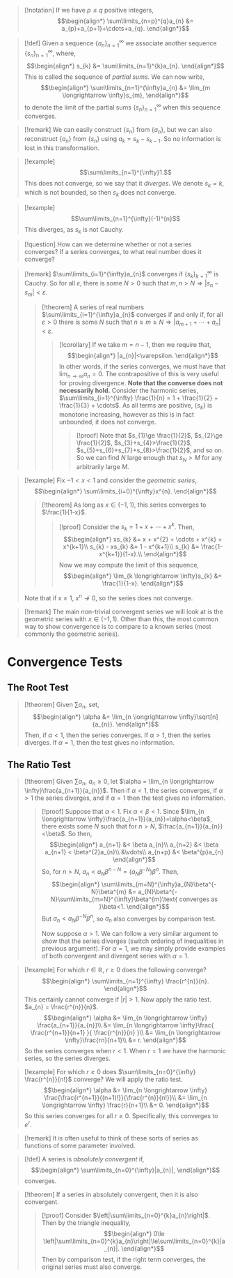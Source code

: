 >[!notation]
>If we have $p\le q$ positive integers,
>$$\begin{align*}
>\sum\limits_{n=p}^{q}a_{n} &= a_{p}+a_{p+1}+\cdots+a_{q}.
>\end{align*}$$

>[!def]
>Given a sequence $\left\{a_{n}\right\}_{n=1}^{\infty}$ we associate another sequence $\left\{s_{n}\right\}_{n=1}^\infty$, where,
>$$\begin{align*}
>s_{k} &= \sum\limits_{n=1}^{k}a_{n}.
>\end{align*}$$
>This is called the sequence of *partial sums*.
>We can now write,
>$$\begin{align*}
>\sum\limits_{n=1}^{\infty}a_{n} &= \lim_{m \longrightarrow \infty}s_{m},
>\end{align*}$$
>to denote the limit of the partial sums $\left\{s_{n}\right\}_{n=1}^{\infty}$ when this sequence converges.

>[!remark]
>We can easily construct $\left\{s_{n}\right\}$ from $\left\{a_{n}\right\}$, but we can also reconstruct $\left\{a_{n}\right\}$ from $\left\{s_{n}\right\}$ using $a_{k} = s_{k} - s_{k-1}$. So no information is lost in this transformation.

>[!example]
>$$\sum\limits_{n=1}^{\infty}1.$$
>This does not converge, so we say that it *diverges*.
>We denote $s_{k} = k$, which is not bounded, so then $s_{k}$ does not converge.

>[!example]
>$$\sum\limits_{n=1}^{\infty}(-1)^{n}$$
>This diverges, as $s_{k}$ is not Cauchy.

>[!question]
>How can we determine whether or not a series converges?
>If a series converges, to what real number does it converge?

>[!remark]
>$\sum\limits_{i=1}^{\infty}a_{n}$ converges if $\left\{s_{k}\right\}_{k=1}^{\infty}$ is Cauchy.
>So for all $\varepsilon$, there is some $N>0$ such that $m,n>N \Rightarrow |s_{n}-s_{m}|<\varepsilon$.
>
>>[!theorem]
>>A series of real numbers $\sum\limits_{i=1}^{\infty}a_{n}$ converges if and only if, for all $\varepsilon>0$ there is some $N$ such that $n\ge m\ge N \Rightarrow |a_{m+1}+\cdots+a_{n}|<\varepsilon$.
>>>[!corollary]
>>>If we take $m=n-1$, then we require that,
>>>$$\begin{align*}
>>>|a_{n}|<\varepsilon.
>>>\end{align*}$$
>>>In other words, if the series converges, we must have that $\lim_{n \longrightarrow \infty}a_{n} = 0$.
>>>The contrapositive of this is very useful for proving divergence.
>>>**Note that the converse does not necessarily hold.**
>>>Consider the harmonic series, $\sum\limits_{i=1}^{\infty} \frac{1}{n} = 1 + \frac{1}{2} + \frac{1}{3} + \cdots$. As all terms are positive, $\left\{s_{k}\right\}$ is monotone increasing, however as this is in fact unbounded, it does not converge.
>>>>[!proof]
>>>>Note that $s_{1}\ge \frac{1}{2}$, $s_{2}\ge \frac{1}{2}$, $s_{3}+s_{4}>\frac{1}{2}$, $s_{5}+s_{6}+s_{7}+s_{8}>\frac{1}{2}$, and so on. So we can find $N$ large enough that $s_{N}>M$ for any arbitrarily large $M$.

>[!example]
>Fix $-1< x< 1$ and consider the *geometric series*,
>$$\begin{align*}
>\sum\limits_{i=0}^{\infty}x^{n}.
>\end{align*}$$
>>[!theorem]
>>As long as $x\in(-1,1)$, this series converges to $\frac{1}{1-x}$.
>>>[!proof]
>>>Consider the $s_{k} = 1 + x + \cdots + x^{k}$. Then,
>>>$$\begin{align*}
>>>xs_{k} &= x + x^{2} + \cdots + x^{k} + x^{k+1}\\
>>>s_{k} - xs_{k} &= 1 - x^{k+1}\\
>>>s_{k} &= \frac{1-x^{k+1}}{1-x}.\\
>>>\end{align*}$$
>>>Now we may compute the limit of this sequence,
>>>$$\begin{align*}
>>>\lim_{k \longrightarrow \infty}s_{k} &= \frac{1}{1-x}.
>>>\end{align*}$$
>
>
>Note that if $x\ge 1$, $x^{n}\not\longrightarrow 0$, so the series does not converge.
>

>[!remark]
>The main non-trivial convergent series we will look at is the geometric series with $x\in(-1,1)$.
>Other than this, the most common way to show convergence is to compare to a known series (most commonly the geometric series).

# Convergence Tests
## The Root Test
>[!theorem]
>Given $\sum\limits a_{n}$, set,
>$$\begin{align*}
>\alpha &= \lim_{n \longrightarrow \infty}\sqrt[n]{a_{n}}.
>\end{align*}$$
>Then, if $\alpha < 1$, then the series converges. If $\alpha>1$, then the series diverges. If $\alpha=1$, then the test gives no information.

## The Ratio Test
>[!theorem]
>Given $\sum\limits a_{n},\ a_{n}\ge 0$, let $\alpha = \lim_{n \longrightarrow \infty}\frac{a_{n+1}}{a_{n}}$. Then if $\alpha < 1$, the series converges, if $\alpha>1$ the series diverges, and if $\alpha=1$ then the test gives no information.
>> [!proof]
>> Suppose that $\alpha<1$. Fix $\alpha<\beta<1$. Since $\lim_{n \longrightarrow \infty}\frac{a_{n+1}}{a_{n}}=\alpha<\beta$, there exists some $N$ such that for $n>N$, $\frac{a_{n+1}}{a_{n}}<\beta$.
>> So then,
>> $$\begin{align*}
>> a_{n+1} &< \beta a_{n}\\
>> a_{n+2} &< \beta a_{n+1} < \beta^{2}a_{n}\\
>> &\vdots\\
>> a_{n+p} &< \beta^{p}a_{n}
>> \end{align*}$$
>> So, for $n>N$, $a_{n} < a_{N}\beta^{n-N} = (a_{N}\beta^{-N})\beta^{n}$. Then,
>> $$\begin{align*}
>> \sum\limits_{m=N}^{\infty}a_{N}\beta^{-N}\beta^{m} &= a_{N}\beta^{-N}\sum\limits_{m=N}^{\infty}\beta^{m}\text{ converges as }\beta<1.
>> \end{align*}$$
>> But $a_{n} < a_{N}\beta^{-N}\beta^{n}$, so $a_{n}$ also converges by comparison test.
>> 
>> Now suppose $\alpha>1$. We can follow a very similar argument to show that the series diverges (switch ordering of inequalities in previous argument).
>> For $\alpha=1$, we may simply provide examples of both convergent and divergent series with $\alpha=1$.

>[!example]
>For which $r\in \mathbb{R},\ r\ge 0$ does the following converge?
>$$\begin{align*}
>\sum\limits_{n=1}^{\infty} \frac{r^{n}}{n}.
>\end{align*}$$
>This certainly cannot converge if $|r|>1$.
>Now apply the ratio test.
>$a_{n} = \frac{r^{n}}{n}$.
>$$\begin{align*}
>\alpha &= \lim_{n \longrightarrow \infty} \frac{a_{n+1}}{a_{n}}\\
>&= \lim_{n \longrightarrow \infty}\frac{ \frac{r^{n+1}}{n+1} }{ \frac{r^{n}}{n} }\\
>&= \lim_{n \longrightarrow \infty}\frac{rn}{n+1}\\
>&= r.
>\end{align*}$$
>So the series converges when $r<1$. When $r=1$ we have the harmonic series, so the series diverges.

>[!example]
>For which $r\ge 0$ does $\sum\limits_{n=0}^{\infty} \frac{r^{n}}{n!}$ converge?
>We will apply the ratio test.
>$$\begin{align*}
>\alpha &= \lim_{n \longrightarrow \infty} \frac{\frac{r^{n+1}}{(n+1)!}}{\frac{r^{n}}{n!}}\\
&= \lim_{n \longrightarrow \infty} \frac{r}{n+1}\\
>&= 0.
>\end{align*}$$
>So this series converges for all $r\ge 0$.
>Specifically, this converges to $e^{r}$.

>[!remark]
>It is often useful to think of these sorts of series as functions of some parameter involved.

>[!def]
>A series is *absolutely convergent* if,
>$$\begin{align*}
>\sum\limits_{n=0}^{\infty}|a_{n}|,
>\end{align*}$$
>converges.

>[!theorem]
>If a series in absolutely convergent, then it is also convergent.
>>[!proof]
>> Consider $\left|\sum\limits_{n=0}^{k}a_{n}\right|$. Then by the triangle inequality,
>> $$\begin{align*}
>> 0\le \left|\sum\limits_{n=0}^{k}a_{n}\right|\le\sum\limits_{n=0}^{k}|a_{n}|.
>> \end{align*}$$
>> Then by comparison test, if the right term converges, the original series must also converge.

